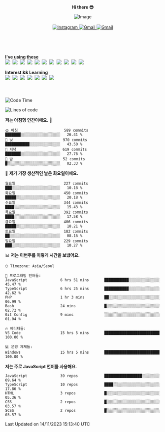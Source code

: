 <p align="center">
  <strong>Hi there 😎</strong>
</p>
<p align="center">
 <img src="https://github.com/newri0807/newri0807/assets/51315988/4a6fb530-b6e7-4156-ae8c-bd620836a7cc" alt="Image" align="center"/>
  <br/>
  <br/>
  <a href="https://www.instagram.com/_nm.87/">
    <img src="https://img.shields.io/badge/-Instagram-dd2a7b?style=flat-squaree&logo=instagram&logoColor=white" alt="Instagram" />
  </a>
  <a href="mailto:newri0807@gmail.com">
    <img src="https://img.shields.io/badge/-Gmail-d14836?style=flat-squaree&logo=Gmail&logoColor=white" alt="Gmail" />
  </a>
  <a href="https://twitter.com/Irwen215">
    <img src="https://img.shields.io/badge/Twitter-1DA1F2?style=flat-squaree&logo=twitter&logoColor=white" alt="Gmail" />
  </a>  
</p>

 
 
</p>
<br/>
<br/>
<br/>
<p align="left">
  <strong>I've using these </strong>
  <br/>
  <img src="https://img.shields.io/badge/Html5-E34F26?style=flat-square&logo=html5&logoColor=white"/></a>&nbsp 
  <img src="https://img.shields.io/badge/css-1572B6?style=flat-square&logo=css3&logoColor=white"/></a>&nbsp 
  <img src="https://img.shields.io/badge/Bootstrap-7952B3?style=flat-square&logo=Bootstrap&logoColor=white"/></a>&nbsp 
  <img src="https://img.shields.io/badge/Tailwind CSS-06B6D4?style=flat-square&amp;logo=Tailwind CSS&amp;logoColor=white"></a>&nbsp 
  <img src="https://img.shields.io/badge/Javascript-ffb13b?style=flat-square&logo=javascript&logoColor=white"/></a>&nbsp 
  <img src="https://img.shields.io/badge/jquery-0769AD?style=flat-square&logo=jquery&logoColor=white"/></a>&nbsp 
  <img src="https://img.shields.io/badge/C Sharp-239120?style=flat-square&logo=C Sharp&logoColor=white"/></a>&nbsp 
  <img src="https://img.shields.io/badge/.NET-512BD4?style=flat-square&logo=.NET&logoColor=white"/></a>&nbsp 
  <img src="https://img.shields.io/badge/MicrosoftSQLServer-CC2927?style=flat-square&logo=microsoft&logoColor=white"/></a>&nbsp
  <img src="https://img.shields.io/badge/Firebase-FFCA28?style=flat-square&logo=firebase&logoColor=white"/></a>&nbsp 
  <img src="https://img.shields.io/badge/react-61DAFB?style=flat-square&logo=react&logoColor=white"/></a>&nbsp  
</p>

<p align="left">
  <strong>Interest && Learning</strong>
  <br/>
  <img src="https://img.shields.io/badge/TypeScript-3178C6?style=flat-square&logo=TypeScript&logoColor=white"/>&nbsp 
  <img src="https://img.shields.io/badge/Next.js-000000?style=flat-square&logo=Next.js&logoColor=white"/></a>&nbsp  
  <img src="https://img.shields.io/badge/Node.js-339933?style=flat-square&logo=node.js&logoColor=white"/></a>&nbsp 
  <img src="https://img.shields.io/badge/nestjs-E0234E?style=flat-square&logo=nestjs&logoColor=white"/></a>&nbsp 
  <img src="https://img.shields.io/badge/MySQL-4479A1?style=flat-square&logo=MySQL&logoColor=white"/></a>&nbsp 
  <img src="https://img.shields.io/badge/Java-007396?style=flat-square&logo=Java&logoColor=white"/></a>&nbsp
  <img src="https://img.shields.io/badge/Sass-CC6699?style=flat-square&logo=Sass&logoColor=white"/></a>&nbsp 
</p>

&nbsp;
&nbsp;
###

<!--START_SECTION:waka-->
![Code Time](http://img.shields.io/badge/Code%20Time-542%20hrs%2029%20mins-blue)

![Lines of code](https://img.shields.io/badge/%EC%A0%80%EB%8A%94%20%EC%97%AC%ED%83%9C%EA%B9%8C%EC%A7%80%20-2.6%20million%20%EC%A4%84%EC%9D%98%20%EC%BD%94%EB%93%9C%EB%A5%BC%20%EC%9E%91%EC%84%B1%ED%96%88%EC%96%B4%EC%9A%94.-blue)

**저는 아침형 인간이에요. 🐤** 

```text
🌞 아침                     589 commits         ███████░░░░░░░░░░░░░░░░░░   26.41 % 
🌆 낮　                     970 commits         ███████████░░░░░░░░░░░░░░   43.50 % 
🌃 저녁                     619 commits         ███████░░░░░░░░░░░░░░░░░░   27.76 % 
🌙 밤　                     52 commits          █░░░░░░░░░░░░░░░░░░░░░░░░   02.33 % 
```
📅 **제가 가장 생산적인 날은 화요일이에요.** 

```text
월요일                      227 commits         ███░░░░░░░░░░░░░░░░░░░░░░   10.18 % 
화요일                      450 commits         █████░░░░░░░░░░░░░░░░░░░░   20.18 % 
수요일                      344 commits         ████░░░░░░░░░░░░░░░░░░░░░   15.43 % 
목요일                      392 commits         ████░░░░░░░░░░░░░░░░░░░░░   17.58 % 
금요일                      406 commits         █████░░░░░░░░░░░░░░░░░░░░   18.21 % 
토요일                      182 commits         ██░░░░░░░░░░░░░░░░░░░░░░░   08.16 % 
일요일                      229 commits         ███░░░░░░░░░░░░░░░░░░░░░░   10.27 % 
```


📊 **저는 이번주를 이렇게 시간을 보냈어요.** 

```text
🕑︎ Timezone: Asia/Seoul

💬 프로그래밍 언어들: 
JavaScript               6 hrs 51 mins       ███████████░░░░░░░░░░░░░░   45.47 % 
TypeScript               6 hrs 25 mins       ███████████░░░░░░░░░░░░░░   42.62 % 
PHP                      1 hr 3 mins         ██░░░░░░░░░░░░░░░░░░░░░░░   06.99 % 
Bash                     24 mins             █░░░░░░░░░░░░░░░░░░░░░░░░   02.72 % 
Git Config               9 mins              ░░░░░░░░░░░░░░░░░░░░░░░░░   01.04 % 

🔥 에디터들: 
VS Code                  15 hrs 5 mins       █████████████████████████   100.00 % 

💻 운영 체제들: 
Windows                  15 hrs 5 mins       █████████████████████████   100.00 % 
```

**저는 주로 JavaScript 언어를 사용해요.** 

```text
JavaScript               39 repos            █████████████████░░░░░░░░   69.64 % 
TypeScript               10 repos            ████░░░░░░░░░░░░░░░░░░░░░   17.86 % 
HTML                     3 repos             █░░░░░░░░░░░░░░░░░░░░░░░░   05.36 % 
CSS                      2 repos             █░░░░░░░░░░░░░░░░░░░░░░░░   03.57 % 
SCSS                     2 repos             █░░░░░░░░░░░░░░░░░░░░░░░░   03.57 % 
```




 Last Updated on 14/11/2023 15:13:40 UTC
<!--END_SECTION:waka-->
